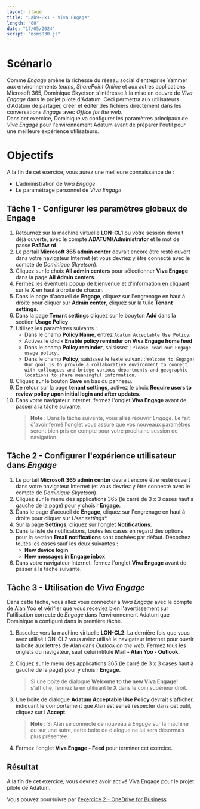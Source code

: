 ```yaml
---
layout: stage
title: "Lab9-Ex1 - Viva Engage"
length: "00"
date: "17/05/2024"
script: "msms030.js"
---
```

# Scénario
Comme *Engage* amène la richesse du réseau social d'entreprise Yammer aux environnements *teams*, *SharePoint Online* et aux autres applications Microsoft 365, Dominique Skyetson s'intéresse à la mise en oeuvre de *Viva Engage* dans le projet pilote d'Adatum. Ceci permettra aux utilisateurs d'Adatum de partager, créer et éditer des fichiers directement dans les conversations *Engage* avec *Office for the web*.  
Dans cet exercice, Dominique va configurer les paramètres principaux de *Viva Engage* pour l'environnement Adatum avant de préparer l'outil pour une meilleure expérience utilisateurs.

# Objectifs
A la fin de cet exercice, vous aurez une meilleure connaissance de :
- L'administration de *Viva Engage*
- Le paramétrage personnel de *Viva Engage*


## Tâche 1 - Configurer les paramètres globaux de Engage
1. Retournez sur la machine virtuelle **LON-CL1** ou votre session devrait déjà ouverte, avec le compte **ADATUM\Administrator** et le mot de passe **Pa55w.rd**.
1. Le portail **Microsoft 365 admin center** devrait encore être resté ouvert dans votre navigateur Internet (et vous devriez y être connecté avec le compte de *Dominique Skyetson*).
1. Cliquez sur le choix **All admin centers** pour sélectionner **Viva Engage** dans la page **All Admin centers**.
1. Fermez les éventuels popup de bienvenue et d'information en cliquant sur le **X** en haut à droite de chacun.
1. Dans le page d'accueil de **Engage**, cliquez sur l'engrenage en haut à droite pour cliquer sur **Admin center**, cliquez sur la tuile **Tenant settings**.
1. Dans la page **Tenant settings** cliquez sur le bouyton **Add** dans la section **Usage Policy**
1. Utilisez les paramètres suivants :  
	- Dans le champ **Policy Name**, entrez ```Adatum Acceptable Use Policy```.
	- Activez le choix **Enable policy reminder on Viva Engage home feed**.
	- Dans le champ **Policy reminder**, saisissez : ```Please read our Engage usage policy.```
	- Dans le champ **Policy**, saisissez le texte suivant : ```Welcome to Engage! Our goal is to provide a collaborative environment to connect with colleagues and bridge various departments and geographic locations to share meaningful information.```
1. Cliquez sur le bouton **Save** en bas du panneau.
1. De retour sur la page **tenant settings**, activez le choix **Require users to review policy upon initial login and after updates**.
1. Dans votre navigateur Internet, fermez l'onglet **Viva Engage** avant de passer à la tâche suivante.
	>**Note :** Dans la tâche suivante, vous allez réouvrir *Engage*. Le fait d'avoir fermé l'onglet vous assure que vos nouveaux paramètres seront bien pris en compte pour votre prochaine session de navigation.

## Tâche 2 - Configurer l'expérience utilisateur dans *Engage*
1. Le portail **Microsoft 365 admin center** devrait encore être resté ouvert dans votre navigateur Internet (et vous devriez y être connecté avec le compte de *Dominique Skyetson*).
1. Cliquez sur le menu des applications 365 (le carré de 3 x 3 cases haut à gauche de la page) pour y choisir **Engage**.
1. Dans le page d'accueil de **Engage**, cliquez sur l'engrenage en haut à droite pour cliquer sur *User settings**.
1. Sur la page **Settings**, cliquez sur l'onglet **Notifications**.
1. Dans la liste de notifications, toutes les cases en regard des options pour la section **Email notifications** sont cochées par défaut. Décochez toutes les cases sauf les deux suivantes :  
	- **New device login**
	- **New messages in Engage inbox**
1. Dans votre navigateur Internet, fermez l'onglet **Viva Engage** avant de passer à la tâche suivante.

## Tâche 3 - Utilisation de *Viva Engage*
Dans cette tâche, vous allez vous connecter à *Viva Engage* avec le compte de Alan Yoo et vérifier que vous receviez bien l'avertissement sur l'utilisation correcte de *Engage* dans l'environnement Adatum que Dominique a configuré dans la première tâche.
1. Basculez vers la machine virtuelle **LON-CL2**. La dernière fois que vous avez utilisé LON-CL2 vous aviez utilisé le navigateur Internet pour ouvrir la boite aux lettres de Alan dans *Outlook on the web*. Fermez tous les onglets du navigateur, sauf celui intitulé **Mail - Alan Yoo - Outlook**.
1. Cliquez sur le menu des applications 365 (le carré de 3 x 3 cases haut à gauche de la page) pour y choisir **Engage**.
	>Si une boite de dialogue **Welcome to the new Viva Engage!** s'affiche, fermez la en utilisant le **X** dans le coin supérieur droit.

1. Une boite de dialogue **Adatum Acceptable Use Policy** devrait s'afficher, indiquant le comportement que Alan est sensé respecter dans cet outil, cliquez sur **I Accept**.
	>**Note :** Si Alan se connecte de nouveau à *Engage* sur la machine ou sur une autre, cette boite de dialogue ne lui sera désormais plus présentée.
	
1. Fermez l'onglet **Viva Engage - Feed** pour terminer cet exercice.

## Résultat
A la fin de cet exercice, vous devriez avoir activé Viva Engage pour le projet pilote de Adatum.

Vous pouvez poursuivre par [l'exercice 2 - OneDrive for Business](lab9e2)